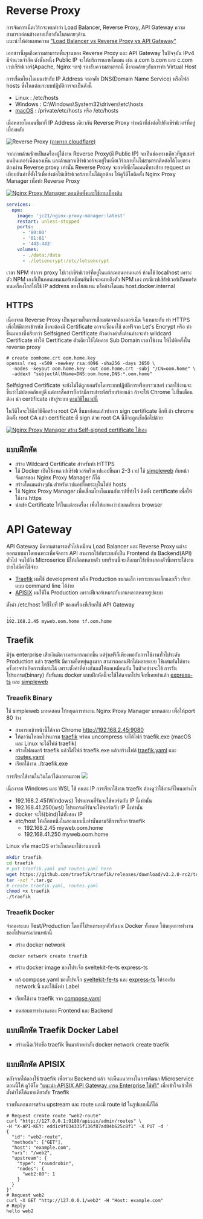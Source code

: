 # Reverse Proxy

การจัดการเน็ตเวิร์กจะพบคำว่า Load Balancer, Reverse Proxy, API Gateway
ความสามารถค่อนข้างคาบเกี่ยวกันในหลายๆด้าน  
แนะนำให้อ่านบทความ
["Load Balancer vs Reverse Proxy vs API Gateway"](https://medium.com/codenx/load-balancer-vs-reverse-proxy-vs-api-gateway-fcb79912abbf)

เอกสารนี้พูดถึงความสามารถพื้นฐานของ Reverse Proxy และ API Gateway
ในปัจจุบัน IPv4 มีจำนวนจำกัด ดังนั้นหนึ่ง Public IP จะให้บริการหลายโดเมน เช่น a.com b.com และ c.com 
เวปเซิร์ฟเวอร์(Apache, Nginx ฯลฯ) รองรับความสามารถนี้ ซึ่งจะคล้ายๆกับการทำ Virtual Host

การเชื่อมโยงโดเมนเข้ากับ IP Address จะอาศัย DNS(Domain Name Service) หรือไฟล์ hosts ซึ่งในแต่ละระบบปฎิบัติการจะเป็นดังนี้
- Linux : /etc/hosts
- Windows : C:\Windows\System32\drivers\etc\hosts
- [macOS](https://kb.hostatom.com/content/3464/) : /private/etc/hosts หรือ /etc/hosts

เมื่อหลายโดเมนชี้มาที่ IP Address เดียวกัน Reverse Proxy ทำหน้าที่ส่งต่อไปยังเซิร์ฟเวอร์ที่อยู่เบื้องหลัง


![Reverse Proxy](./reverse_proxy_flow.png)
[(ภาพจาก cloudflare)](https://www.cloudflare.com/learning/cdn/glossary/reverse-proxy/)

จากภาพด้านซ้ายเป็นเครื่องผู้ใช้งาน Reverse Proxy(มี Public IP) จะเป็นช่องทางเดียวที่ยูสเซอร์บนอินเตอร์เน็ตมองเห็น และด้านขวาเซิร์ฟเวอร์จะอยู่ในเน็ตเวิร์กภายในไม่สามารถติดต่อได้โดยตรง ต้องผ่าน Reverse proxy เท่านั้น Reverse Proxy จะอาศัยชื่อโดเมนที่ทางซ้าย request มา เทียบกันค่าที่ตั้งไว้เพื่อส่งต่อให้เซิร์ฟเวอร์ภายในได้ถูกต้อง ให้ดูวีดีโอติดตั้ง Nginx Proxy Manager เพื่อทำ Reverse Proxy

[![Nginx Proxy Manager ตอนติดตั้งและใช้งานเบื้องต้น](https://img.youtube.com/vi/iWrbL-xDwlk/0.jpg)](https://youtu.be/iWrbL-xDwlk "Nginx Proxy Manager ตอนติดตั้งและใช้งานเบื้องต้น")

```yaml
services:
  npm:
    image: 'jc21/nginx-proxy-manager:latest'
    restart: unless-stopped
    ports:
      - '80:80'
      - '81:81'
      - '443:443'
    volumes:
      - ./data:/data
      - ./letsencrypt:/etc/letsencrypt
```
เวลา NPM ทำการ proxy ไปเวปเซิร์ฟเวอร์ที่อยู่ในแต่ละคอนเทนเนอร์ ห้ามใช้ localhost เพราะ ตัว NPM เองก็เป็นคอนเทนเนอร์เหมือนกันซึ่งจะหมายถึงตัว NPM เอง กรณีเวปเซิร์ฟเวอร์เปิดพอร์ตบนเครื่องโอสให้ใช้ IP address ของโฮสแทน หรืออ้างโดเมน host.docker.internal


## HTTPS
เนื่องจาก Reverse Proxy เป็นจุดรวมในการเชื่อมต่อจากอินเตอร์เน็ต จึงเหมาะกับ ทำ HTTPS เพื่อให้มีการเข้ารหัส ซึ่งจะต้องมี Certificate อาจจะซื้อมาใช้ ขอฟรีจาก Let's Encrypt หรือ ทำขึ้นมาเองซึ่งเรียกว่า Selfsigned Certificate ตัวอย่างคำสั่งด้านล่างจะทำ wildcard Certificate ทำให้ Certificate ตัวเดียวใช้ได้หลาย Sub Domain เวลาใช้งาน ให้ไปติดตั้งใน reverse proxy

```
# create oomhome.crt oom.home.key
openssl req -x509 -newkey rsa:4096 -sha256 -days 3650 \
  -nodes -keyout oom.home.key -out oom.home.crt -subj "/CN=oom.home" \
  -addext "subjectAltName=DNS:oom.home,DNS:*.oom.home"
```

Selfsigned Certificate  จะยังไม่ได้ถูกยอมรับโดยระบบปฎิบัติการหรือบราวเซอร์ เวลาใช้งานจะขึ้นว่าไม่ปลอดภัยอยู่ดี แต่การสื่อสารถือว่ามีการเข้ารหัสเรียบร้อยแล้ว ถ้าจะให้ Chrome ไม่ขึ้นเตือนต้อง นำ certificate เข้าสู่ระบบ [ตามวิธีในเวปนี้](https://github.com/BenMorel/dev-certificates)

ในวีดีโอจะใช้อีกวิธีคือสร้าง root CA ขึ้นมาก่อนแล้วทำการ sign certificate อีกที ถ้า chrome ติดตั้ง root CA แล้ว certificate ที่ sign ด้วย root CA นี้ก็จะถูกเชื่อถือไปด้วย

[![Nginx Proxy Manager สร้าง Self-signed certificate ใช้เอง](https://img.youtube.com/vi/pyJF2DnPv7Y/0.jpg)](https://www.youtube.com/watch?v=pyJF2DnPv7Y "Nginx Proxy Manager สร้าง Self-signed certificate ใช้เอง")


## แบบฝึกหัด
- สร้าง Wildcard Certificate สำหรับทำ HTTPS
- ใช้ Docker เปิดใช้งานเวปเซิร์ฟเวอร์หรือเวปแอปขึ้นมา 2-3 เวป ใช้ [simpleweb](../docker/simple-web/docker-compose.yaml) กับหน้าจัดการของ Nginx Proxy Manager ก็ได้
- สร้างโดเมนต่างๆกัน สำหรับเวปแอปโดยระบุในไฟล์ hosts
- ใช้ Nginx Proxy Manager เพื่อเชื่อมโยงโดเมนกับเวปที่ทำไว้ ติดตั้ง certificate เพื่อให้ใช้งาน https
- นำเข้า Certificate ให้ในแต่ละเครื่อง เพื่อให้แสดงว่าปลอดภัยบน browser


# API Gateway

API Gateway มีความสามารถทั่วไปเหมือน Load Balancer และ Reverse Proxy
แต่จะออกแบบมาโดยเฉพาะเพื่อจัดการ API สามารถใช้กับระบบที่เป็น Frontend กับ Backend(API) ทั่วไป จนไปถึง Microserice มีให้เลือกหลายตัว บทเรียนนี้จะเลือกมาใช้เพียงสองตัวนี้เพราะใช้งานง่ายไม่มีค่าใช้จ่าย
- [Traefik](https://traefik.io/traefik/) ผมใช้ development หรือ Production ขนาดเล็ก เพราะขนาดเล็กและเร็ว เรียกแบบ command line ได้ง่าย
- [APISIX](https://apisix.apache.org/) ผมใช้ใน Production เพราะฟีเจอร์เหมาะกับงานหลากหลายรูปแบบ

ตั้งค่า /etc/host ให้ชี้ไปที่ IP ของเครื่องที่เรียกใช้ API Gateway
```
...
192.168.2.45 myweb.oom.home tf.oom.home
```

## Traefik
มีรุ่น enterprise เสียเงินมีความสามารถมากขึ้น แต่รุ่นฟรีก็เพียงพอกับการใช้งานทั่วไประดับ Production แล้ว traefik
มีความยืดหยุ่นสูงมาก สามารถคอนฟิกได้หลายแบบ ใช้ผสมกันได้บางครั้งอาจทำเกิดการสับสนได้ เพราะตั้งค่าที่ต่างกันแต่ให้ผลเหมือนกัน ในตัวอย่างจะใช้ การรันโปรแกรม(binary) กับรันบน docker แบบฝึกหัดนี้จะใช้โค้ดจากโปรเจ็กที่เคยทำแล้ว [express-ts](../express-ts/) และ [simpleweb](../docker/simple-web/docker-compose.yaml) 

### Treaefik Binary
ใช้ simpleweb มาทดสอบ ให้หยุดการทำงาน Nginx Proxy Manager มาทดสอบ เพื่อให้port 80 ว่าง 
- สามารถเข้าหน้านี้ได้จาก Chrome http://192.168.2.45:9080
- ให้ดาว์นโหลดโปรแกรม [traefik](https://github.com/traefik/traefik/releases) พร้อม uncompress จะได้ไฟล์ traefik.exe (macOS และ Linux จะได้ไฟล์ traefik)
- สร้างโฟลเดอร์ traefik แล้วใส่ไฟล์ traefik.exe แล้วสร้างไฟล์ [traefik.yaml](traefik/traefik.yaml) และ [routes.yaml](traefik/routes.yaml) 
- เรียกใช้งาน ./traefik.exe

การเรียกใช้งานในวินโดว์ได้ผลตามภาพ
![](./traefik/img/traefik-windows.jpg)


เนื่องจาก Windows และ WSL ใช้ คนละ IP การเรียกใช้งาน traefik ต้องดูว่าใช้งานที่ไหนอย่างไร
- 192.168.2.45(Windows) โปรแกรมที่รันจะใช้พอร์ตกับ IP นี้เท่านั้น
- 192.168.41.250(wsl) โปรแกรมที่รันจะใช้พอร์ตกับ IP นี้เท่านั้น 
- docker จะใช้(bind)ได้ทั้งสอง IP 
- etc/host ให้เลือกหนึ่งในสองแบบนี้เท่านั้นตามวิธีการเรียก traefik
  - 192.168.2.45 myweb.oom.home
  - 192.168.41.250 myweb.oom.home

Linux หรือ macOS ดาว์นโหลดมาใช้งานแบบนี้
```sh
mkdir traefik
cd traefik 
# put traefik.yaml and routes.yaml here
wget https://github.com/traefik/traefik/releases/download/v3.2.0-rc2/traefik_v3.2.0-rc2_linux_amd64.tar.gz
tar -xzf *.tar.gz
# create traefik.yaml, routes.yaml
chmod +x traefik
./traefik
```

### Treaefik Docker
จำลองระบบ Test/Production โดยที่โปรแกรมทุกตัวรันบน Docker ทั้งหมด ให้หยุดการทำงานของโปรแกรมก่อนหน้านี้ 

- สร้าง docker network
```sh
 docker network create traefik
```
- สร้าง docker image ของโปรเจ็ก sveltekit-fe-ts express-ts
- แก้ compose.yaml ของโปรเจ็ก [sveltekit-fe-ts](../sveltekit-fe-ts/compose.yaml) และ [express-ts](../express-ts/compose.yaml) ให้รองรับ network นี้ และใช้ตั้งค่า Label

- เรียกใช้งาน traefik จาก [compose.yaml](./traefik/compose.yaml)

- ทดสอบการทำงานของ Frontend และ Backend

## แบบฝึกหัด Traefik Docker Label
- สร้างเน็ตเวิร์กชื่อ traefik ขึ้นมาด้วยคำสั่ง docker network create traefik

## แบบฝึกหัด APISIX
หลังจากได้ลองใช้ traefik เพื่อรวม Backend แล้ว จะเห็นแนวทางในการพัฒนา Microservice ตอนนี้ให้
ดูวีดีโอ ["แนะนำ APISIX API Gateway เกรด Enterprise ใช้ฟรี"](https://youtu.be/0Rmy2Iwnmr0?si=n5ki4IrmnYN-XYUH) เมื่อเข้าใจแล้วให้ตั้งค่าให้ได้แบบเดียวกับ Traefik



รวบขั้นตอนการสร้าง upstream และ route และมี route id ในรูปแบบนี้ก็ได้ 
```
# Request create route "web2-route"
curl "http://127.0.0.1:9180/apisix/admin/routes" \
-H "X-API-KEY: edd1c9f034335f136f87ad84b625c8f1" -X PUT -d '
{
  "id": "web2-route",
  "methods": ["GET"],
  "host": "example.com",
  "uri": "/web2",
  "upstream": {
    "type": "roundrobin",
    "nodes": {
      "web2:80": 1
    }
  }
}'
# Request web2
curl -X GET "http://127.0.0.1/web2" -H "Host: example.com"
# Reply
hello web2
```